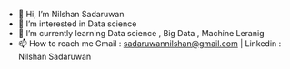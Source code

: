 - 👋 Hi, I’m Nilshan Sadaruwan
- 👀 I’m interested in Data science
- 🌱 I’m currently learning Data science , Big Data , Machine Leranig
- 📫 How to reach me Gmail : sadaruwannilshan@gmail.com | Linkedin : Nilshan Sadaruwan

<!---
Nsadaa/Nsadaa is a ✨ special ✨ repository because its `README.md` (this file) appears on your GitHub profile.
You can click the Preview link to take a look at your changes.
--->
